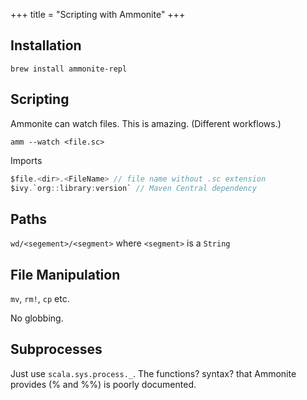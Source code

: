 +++
title = "Scripting with Ammonite"
+++

## Installation

`brew install ammonite-repl`

## Scripting

Ammonite can watch files. This is amazing. (Different workflows.)

`amm --watch <file.sc>`


Imports

```scala
$file.<dir>.<FileName> // file name without .sc extension
$ivy.`org::library:version` // Maven Central dependency
```


## Paths

`wd/<segement>/<segment>` where `<segment>` is a `String`


## File Manipulation

`mv`, `rm!`, `cp` etc.

No globbing.


## Subprocesses

Just use `scala.sys.process._`. The functions? syntax? that Ammonite provides (% and %%) is poorly documented.
